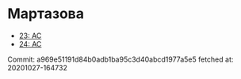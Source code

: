 # Мартазова
- [23: AC](23.md)
- [24: AC](24.md)

Commit: a969e51191d84b0adb1ba95c3d40abcd1977a5e5
 fetched at: 20201027-164732

